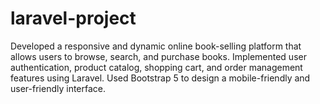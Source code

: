 # laravel-project
Developed a responsive and dynamic online book-selling platform that allows users to browse, search, and purchase books. Implemented user authentication, product catalog, shopping cart, and order management features using Laravel. Used Bootstrap 5 to design a mobile-friendly and user-friendly interface.
